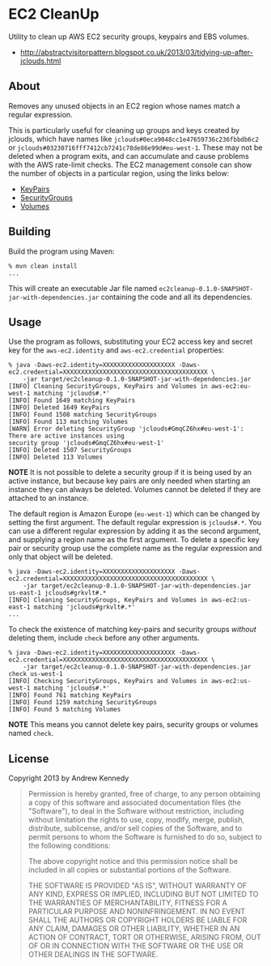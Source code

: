 EC2 CleanUp
===========

Utility to clean up AWS EC2 security groups, keypairs and EBS volumes.

- http://abstractvisitorpattern.blogspot.co.uk/2013/03/tidying-up-after-jclouds.html

## About

Removes any unused objects in an EC2 region whose names match a regular expression.

This is particularly useful for cleaning up groups and keys created by jclouds, which have names like `jclouds#0eca9048cc1e47659736c236fbbdb6c2` or `jclouds#03230716fff7412cb7241c78de86e99d#eu-west-1`. These may not be deleted when a program exits, and can accumulate and cause problems with the AWS rate-limit checks. The EC2 management console can show the number of objects in a particular region, using the links below:

- [KeyPairs](https://console.aws.amazon.com/ec2/home?region=eu-west-1#s=KeyPairs)
- [SecurityGroups](https://console.aws.amazon.com/ec2/home?region=eu-west-1#s=SecurityGroups)
- [Volumes](https://console.aws.amazon.com/ec2/home?region=eu-west-1#s=Volumes)

## Building

Build the program using Maven:

    % mvn clean install
    ...

This will create an executable Jar file named `ec2cleanup-0.1.0-SNAPSHOT-jar-with-dependencies.jar` containing the code and all its dependencies.

## Usage

Use the program as follows, substituting your EC2 access key and secret key for the `aws-ec2.identity` and `aws-ec2.credential` properties:

    % java -Daws-ec2.identity=XXXXXXXXXXXXXXXXXXXX -Daws-ec2.credential=XXXXXXXXXXXXXXXXXXXXXXXXXXXXXXXXXXXXXXXX \
        -jar target/ec2cleanup-0.1.0-SNAPSHOT-jar-with-dependencies.jar
    [INFO] Cleaning SecurityGroups, KeyPairs and Volumes in aws-ec2:eu-west-1 matching 'jclouds#.*'
    [INFO] Found 1649 matching KeyPairs
    [INFO] Deleted 1649 KeyPairs
    [INFO] Found 1508 matching SecurityGroups
    [INFO] Found 113 matching Volumes
    [WARN] Error deleting SecurityGroup 'jclouds#GmqCZ6hx#eu-west-1': There are active instances using
    security group 'jclouds#GmqCZ6hx#eu-west-1'
    [INFO] Deleted 1507 SecurityGroups
    [INFO] Deleted 113 Volumes

**NOTE** It is not possible to delete a security group if it is being used by an active instance, but because key pairs are only needed when starting an instance they can always be deleted. Volumes cannot be deleted if they are attached to an instance.

The default region is Amazon Europe (`eu-west-1`) which can be changed by setting the first argument. The default regular expression is `jclouds#.*`. You can use a different regular expression by adding it as the second argument, and supplying a region name as the first argument. To delete a specific key pair or security group use the complete name as the regular expression and only that object will be deleted.

    % java -Daws-ec2.identity=XXXXXXXXXXXXXXXXXXXX -Daws-ec2.credential=XXXXXXXXXXXXXXXXXXXXXXXXXXXXXXXXXXXXXXXX \
        -jar target/ec2cleanup-0.1.0-SNAPSHOT-jar-with-dependencies.jar us-east-1 jclouds#grkvlt#.*
    [INFO] Cleaning SecurityGroups, KeyPairs and Volumes in aws-ec2:us-east-1 matching 'jclouds#grkvlt#.*'
    ...

To check the existence of matching key-pairs and security groups _without_ deleting them, include `check` before any other arguments.

    % java -Daws-ec2.identity=XXXXXXXXXXXXXXXXXXXX -Daws-ec2.credential=XXXXXXXXXXXXXXXXXXXXXXXXXXXXXXXXXXXXXXXX \
        -jar target/ec2cleanup-0.1.0-SNAPSHOT-jar-with-dependencies.jar check us-west-1
    [INFO] Checking SecurityGroups, KeyPairs and Volumes in aws-ec2:us-west-1 matching 'jclouds#.*'
    [INFO] Found 761 matching KeyPairs
    [INFO] Found 1259 matching SecurityGroups
    [INFO] Found 5 matching Volumes

**NOTE** This means you cannot delete key pairs, security groups or volumes named `check`.

## License

Copyright 2013 by Andrew Kennedy

> Permission is hereby granted, free of charge, to any person obtaining a copy of this software and associated documentation files (the "Software"), to deal in the Software without restriction, including without limitation the rights to use, copy, modify, merge, publish, distribute, sublicense, and/or sell copies of the Software, and to permit persons to whom the Software is furnished to do so, subject to the following conditions:
> 
> The above copyright notice and this permission notice shall be included in all copies or substantial portions of the Software.
> 
> THE SOFTWARE IS PROVIDED "AS IS", WITHOUT WARRANTY OF ANY KIND, EXPRESS OR IMPLIED, INCLUDING BUT NOT LIMITED TO THE WARRANTIES OF MERCHANTABILITY, FITNESS FOR A PARTICULAR PURPOSE AND NONINFRINGEMENT. IN NO EVENT SHALL THE AUTHORS OR COPYRIGHT HOLDERS BE LIABLE FOR ANY CLAIM, DAMAGES OR OTHER LIABILITY, WHETHER IN AN ACTION OF CONTRACT, TORT OR OTHERWISE, ARISING FROM, OUT OF OR IN CONNECTION WITH THE SOFTWARE OR THE USE OR OTHER DEALINGS IN THE SOFTWARE.
